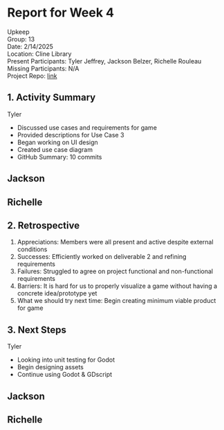 # Report for Week 4
Upkeep <br />
Group: 13<br />
Date: 2/14/2025<br />
Location: Cline Library<br />
Present Participants: Tyler Jeffrey, Jackson Belzer, Richelle Rouleau<br />
Missing Participants: N/A<br />
Project Repo: [link](https://github.com/TJeffrey237/CS386Project.git)

## 1. Activity Summary
Tyler
- Discussed use cases and requirements for game
- Provided descriptions for Use Case 3
- Began working on UI design
- Created use case diagram
- GitHub Summary: 10 commits

Jackson
- 

Richelle
- 

## 2. Retrospective
1. Appreciations: Members were all present and active despite external conditions
2. Successes: Efficiently worked on deliverable 2 and refining requirements
3. Failures: Struggled to agree on project functional and non-functional requirements
4. Barriers: It is hard for us to properly visualize a game without having a concrete idea/prototype yet
5. What we should try next time: Begin creating minimum viable product for game

## 3. Next Steps
Tyler
- Looking into unit testing for Godot
- Begin designing assets
- Continue using Godot & GDscript

Jackson
- 

Richelle
- 
